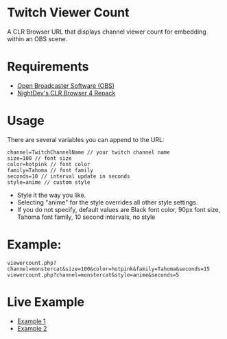 # Twitch Viewer Count
A CLR Browser URL that displays channel viewer count for embedding within an OBS scene.

# Requirements
- [Open Broadcaster Software (OBS)](https://obsproject.com/)
- [NightDev's CLR Browser 4 Repack](http://cdn.nightdev.com/clrbrowser4_repack.zip)

# Usage

There are several variables you can append to the URL:
```
channel=TwitchChannelName // your twitch channel name
size=100 // font size
color=hotpink // font color
family=Tahoma // font family
seconds=10 // interval update in seconds
style=anime // custom style
```
- Style it the way you like.
- Selecting "anime" for the style overrides all other style settings.
- If you do not specify, default values are Black font color, 90px font size, Tahoma font family, 10 second intervals, no style

# Example:
```
viewercount.php?channel=monstercat&size=100&color=hotpink&family=Tahoma&seconds=15
viewercount.php?channel=monstercat&style=anime&seconds=5
```
# Live Example

- [Example 1](http://www.intechnicolor.net/twitch/viewercount.php?channel=monstercat&size=100&color=hotpink&family=Tahoma&seconds=15)
- [Example 2](http://www.intechnicolor.net/twitch/viewercount.php?channel=monstercat&style=anime&seconds=5)
